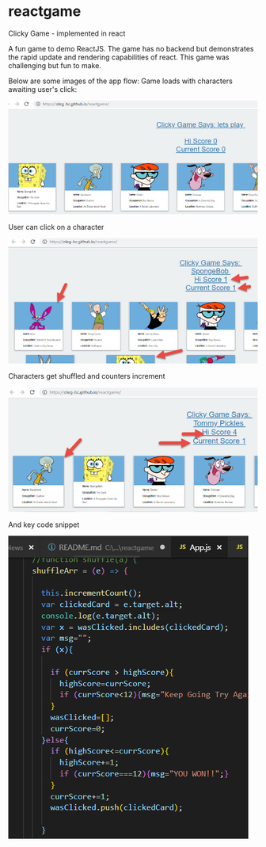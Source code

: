 # reactgame
Clicky Game - implemented in react

A fun game to demo ReactJS. The game has no backend but demonstrates the rapid update and rendering capabilities of react. This game was challenging but fun to make.

Below are some images of the app flow: Game loads with characters awaiting user's click:

![img 1](./rm1.jpg)

User can click on a character

![img 2](./rm2.jpg)

Characters get shuffled and counters increment

![img 3](./rm3.jpg)

And key code snippet


![img 4](./rm4.jpg)
